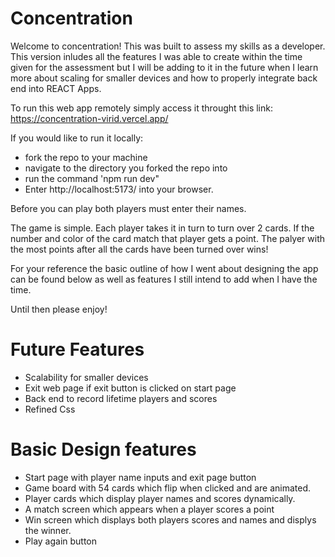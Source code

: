 # Concentration

Welcome to concentration! This was built to assess my skills as a developer. This version inludes all the features I was able to create within the time given for the assessment but I will be adding to it in the future when I learn more about scaling for smaller devices and how to properly integrate back end into REACT Apps.

To run this web app remotely simply access it throught this link: https://concentration-virid.vercel.app/

If you would like to run it locally:
- fork the repo to your machine
- navigate to the directory you forked the repo into
- run the command 'npm run dev"
- Enter http://localhost:5173/ into your browser.

Before you can play both players must enter their names.

The game is simple. Each player takes it in turn to turn over 2 cards. If the number and color of the card match that player gets a point. The palyer with the most points after all the cards have been turned over wins!

For your reference the basic outline of how I went about designing the app can be found below as well as features I still intend to add when I have the time.

Until then please enjoy!


# Future Features
- Scalability for smaller devices
- Exit web page if exit button is clicked on start page
- Back end to record lifetime players and scores
- Refined Css

# Basic Design features

- Start page with player name inputs and exit page button
- Game board with 54 cards which flip when clicked and are animated.
- Player cards which display player names and scores dynamically.
- A match screen which appears when a player scores a point
- Win screen which displays both players scores and names and displys the winner.
- Play again button 
